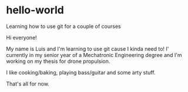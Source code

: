 # hello-world
Learning how to use git for a couple of courses

Hi everyone!

My name is Luis and I'm learning to use git cause I kinda need to!
I' currently in my senior year of a Mechatronic Engineering degree
and I'm working on my thesis for drone propulsion.

I like cooking/baking, playing bass/guitar and some arty stuff.

That's all for now.
